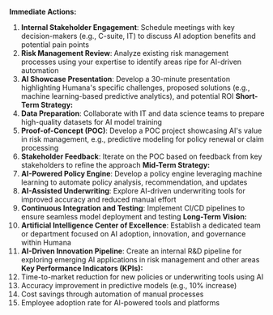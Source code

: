**Immediate Actions:**
1. **Internal Stakeholder Engagement**: Schedule meetings with key decision-makers (e.g., C-suite, IT) to discuss AI adoption benefits and potential pain points
2. **Risk Management Review**: Analyze existing risk management processes using your expertise to identify areas ripe for AI-driven automation
3. **AI Showcase Presentation**: Develop a 30-minute presentation highlighting Humana's specific challenges, proposed solutions (e.g., machine learning-based predictive analytics), and potential ROI
**Short-Term Strategy:**
1. **Data Preparation**: Collaborate with IT and data science teams to prepare high-quality datasets for AI model training
2. **Proof-of-Concept (POC)**: Develop a POC project showcasing AI's value in risk management, e.g., predictive modeling for policy renewal or claim processing
3. **Stakeholder Feedback**: Iterate on the POC based on feedback from key stakeholders to refine the approach
**Mid-Term Strategy:**
1. **AI-Powered Policy Engine**: Develop a policy engine leveraging machine learning to automate policy analysis, recommendation, and updates
2. **AI-Assisted Underwriting**: Explore AI-driven underwriting tools for improved accuracy and reduced manual effort
3. **Continuous Integration and Testing**: Implement CI/CD pipelines to ensure seamless model deployment and testing
**Long-Term Vision:**
1. **Artificial Intelligence Center of Excellence**: Establish a dedicated team or department focused on AI adoption, innovation, and governance within Humana
2. **AI-Driven Innovation Pipeline**: Create an internal R&D pipeline for exploring emerging AI applications in risk management and other areas
**Key Performance Indicators (KPIs):**
1. Time-to-market reduction for new policies or underwriting tools using AI
2. Accuracy improvement in predictive models (e.g., 10% increase)
3. Cost savings through automation of manual processes
4. Employee adoption rate for AI-powered tools and platforms
